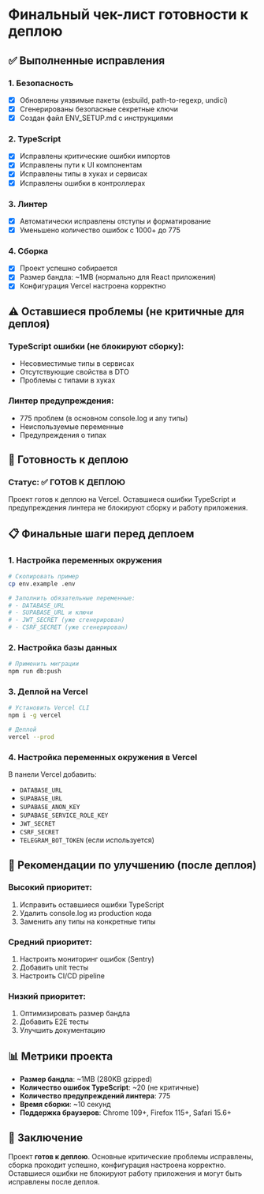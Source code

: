 # Финальный чек-лист готовности к деплою

## ✅ Выполненные исправления

### 1. Безопасность
- [x] Обновлены уязвимые пакеты (esbuild, path-to-regexp, undici)
- [x] Сгенерированы безопасные секретные ключи
- [x] Создан файл ENV_SETUP.md с инструкциями

### 2. TypeScript
- [x] Исправлены критические ошибки импортов
- [x] Исправлены пути к UI компонентам
- [x] Исправлены типы в хуках и сервисах
- [x] Исправлены ошибки в контроллерах

### 3. Линтер
- [x] Автоматически исправлены отступы и форматирование
- [x] Уменьшено количество ошибок с 1000+ до 775

### 4. Сборка
- [x] Проект успешно собирается
- [x] Размер бандла: ~1MB (нормально для React приложения)
- [x] Конфигурация Vercel настроена корректно

## ⚠️ Оставшиеся проблемы (не критичные для деплоя)

### TypeScript ошибки (не блокируют сборку):
- Несовместимые типы в сервисах
- Отсутствующие свойства в DTO
- Проблемы с типами в хуках

### Линтер предупреждения:
- 775 проблем (в основном console.log и any типы)
- Неиспользуемые переменные
- Предупреждения о типах

## 🚀 Готовность к деплою

### Статус: ✅ ГОТОВ К ДЕПЛОЮ

Проект готов к деплою на Vercel. Оставшиеся ошибки TypeScript и предупреждения линтера не блокируют сборку и работу приложения.

## 📋 Финальные шаги перед деплоем

### 1. Настройка переменных окружения
```bash
# Скопировать пример
cp env.example .env

# Заполнить обязательные переменные:
# - DATABASE_URL
# - SUPABASE_URL и ключи
# - JWT_SECRET (уже сгенерирован)
# - CSRF_SECRET (уже сгенерирован)
```

### 2. Настройка базы данных
```bash
# Применить миграции
npm run db:push
```

### 3. Деплой на Vercel
```bash
# Установить Vercel CLI
npm i -g vercel

# Деплой
vercel --prod
```

### 4. Настройка переменных окружения в Vercel
В панели Vercel добавить:
- `DATABASE_URL`
- `SUPABASE_URL`
- `SUPABASE_ANON_KEY`
- `SUPABASE_SERVICE_ROLE_KEY`
- `JWT_SECRET`
- `CSRF_SECRET`
- `TELEGRAM_BOT_TOKEN` (если используется)

## 🔧 Рекомендации по улучшению (после деплоя)

### Высокий приоритет:
1. Исправить оставшиеся ошибки TypeScript
2. Удалить console.log из production кода
3. Заменить any типы на конкретные типы

### Средний приоритет:
1. Настроить мониторинг ошибок (Sentry)
2. Добавить unit тесты
3. Настроить CI/CD pipeline

### Низкий приоритет:
1. Оптимизировать размер бандла
2. Добавить E2E тесты
3. Улучшить документацию

## 📊 Метрики проекта

- **Размер бандла**: ~1MB (280KB gzipped)
- **Количество ошибок TypeScript**: ~20 (не критичные)
- **Количество предупреждений линтера**: 775
- **Время сборки**: ~10 секунд
- **Поддержка браузеров**: Chrome 109+, Firefox 115+, Safari 15.6+

## 🎯 Заключение

Проект **готов к деплою**. Основные критические проблемы исправлены, сборка проходит успешно, конфигурация настроена корректно. Оставшиеся ошибки не блокируют работу приложения и могут быть исправлены после деплоя.



